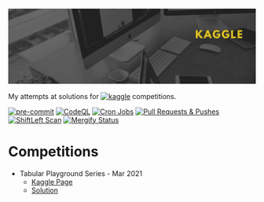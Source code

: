 ![Banner](images/banner.png)

My attempts at solutions for
<a href="https://www.kaggle.com/francisodonovan"><img alt="kaggle" src="https://img.shields.io/badge/Kaggle-20BEFF?logo=kaggle&logoColor=white&style=ShieldStyle"/></a>
competitions.

[![pre-commit](https://img.shields.io/badge/pre--commit-enabled-brightgreen?logo=pre-commit&logoColor=white)](https://github.com/pre-commit/pre-commit)
[![CodeQL](https://github.com/proinsias/kaggle/workflows/CodeQL/badge.svg)](https://github.com/proinsias/kaggle/actions/workflows/codeql-analysis.yml)
[![Cron Jobs](https://github.com/proinsias/kaggle/workflows/Cron%20Jobs/badge.svg)](https://github.com/proinsias/kaggle/actions/workflows/cronjobs.yml)
[![Pull Requests & Pushes](https://github.com/proinsias/kaggle/workflows/Pull%20Requests%20%26%20Pushes/badge.svg)](https://github.com/proinsias/kaggle/actions/workflows/pull-requests-and-pushes.yml)
[![ShiftLeft Scan](https://github.com/proinsias/kaggle/workflows/ShiftLeft%20Scan/badge.svg)](https://github.com/proinsias/kaggle/actions/workflows/shiftleft-analysis.yml)
[![Mergify Status][mergify-status]][mergify]



# Competitions

* Tabular Playground Series - Mar 2021
    * [Kaggle Page](https://www.kaggle.com/c/tabular-playground-series-mar-2021/overview)
    * [Solution](Tabular%20Playground%20Series%20-%20Mar%202021/README.md)

[mergify]: https://mergify.io
[mergify-status]: https://img.shields.io/endpoint.svg?url=https://gh.mergify.io/badges/proinsias/kaggle&style=flat
